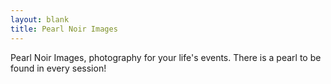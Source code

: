 ```yaml
---
layout: blank
title: Pearl Noir Images
---
```


Pearl Noir Images, photography for your life's events. There is a pearl to be found in every session!


